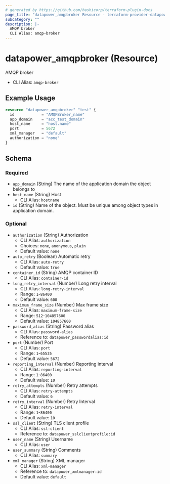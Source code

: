 ```yaml
---
# generated by https://github.com/hashicorp/terraform-plugin-docs
page_title: "datapower_amqpbroker Resource - terraform-provider-datapower"
subcategory: ""
description: |-
  AMQP broker
  CLI Alias: amqp-broker
---
```


# datapower_amqpbroker (Resource)

AMQP broker
  - CLI Alias: `amqp-broker`

## Example Usage

```terraform
resource "datapower_amqpbroker" "test" {
  id            = "AMQPBroker_name"
  app_domain    = "acc_test_domain"
  host_name     = "host.name"
  port          = 5672
  xml_manager   = "default"
  authorization = "none"
}
```

<!-- schema generated by tfplugindocs -->
## Schema

### Required

- `app_domain` (String) The name of the application domain the object belongs to
- `host_name` (String) Host
  - CLI Alias: `hostname`
- `id` (String) Name of the object. Must be unique among object types in application domain.

### Optional

- `authorization` (String) Authorization
  - CLI Alias: `authorization`
  - Choices: `none`, `anonymous`, `plain`
  - Default value: `none`
- `auto_retry` (Boolean) Automatic retry
  - CLI Alias: `auto-retry`
  - Default value: `true`
- `container_id` (String) AMQP container ID
  - CLI Alias: `container-id`
- `long_retry_interval` (Number) Long retry interval
  - CLI Alias: `long-retry-interval`
  - Range: `1`-`86400`
  - Default value: `600`
- `maximum_frame_size` (Number) Max frame size
  - CLI Alias: `maximum-frame-size`
  - Range: `512`-`104857600`
  - Default value: `104857600`
- `password_alias` (String) Password alias
  - CLI Alias: `password-alias`
  - Reference to: `datapower_passwordalias:id`
- `port` (Number) Port
  - CLI Alias: `port`
  - Range: `1`-`65535`
  - Default value: `5672`
- `reporting_interval` (Number) Reporting interval
  - CLI Alias: `reporting-interval`
  - Range: `1`-`86400`
  - Default value: `10`
- `retry_attempts` (Number) Retry attempts
  - CLI Alias: `retry-attempts`
  - Default value: `6`
- `retry_interval` (Number) Retry Interval
  - CLI Alias: `retry-interval`
  - Range: `1`-`86400`
  - Default value: `10`
- `ssl_client` (String) TLS client profile
  - CLI Alias: `ssl-client`
  - Reference to: `datapower_sslclientprofile:id`
- `user_name` (String) Username
  - CLI Alias: `user`
- `user_summary` (String) Comments
  - CLI Alias: `summary`
- `xml_manager` (String) XML manager
  - CLI Alias: `xml-manager`
  - Reference to: `datapower_xmlmanager:id`
  - Default value: `default`
